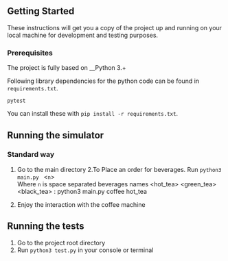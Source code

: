  
 
 ## Getting Started
 
 These instructions will get you a copy of the project up and running on your local machine for development and testing purposes.
 
 ### Prerequisites
 
 The project is fully based on __Python 3.+
 
 Following library dependencies for the python code can be found in `requirements.txt`.  
 ```
 pytest
 ```
 You can install these with `pip install -r requirements.txt`.
 

 ## Running the simulator
 
 ### Standard way
1. Go to the main directory <coffee-machine-simulator-master>
2.To Place an order for beverages.
    Run `python3 main.py ` <`n`>  
    Where `n` is space separated beverages names <coffee> <hot_tea> <green_tea> <black_tea>
<for example>:  python3 main.py coffee hot_tea        
  
3. Enjoy the interaction with the coffee machine

 
 
 ## Running the tests
 
 1. Go to the project root directory 
 2. Run `python3 test.py` in your console or terminal  
 
 
